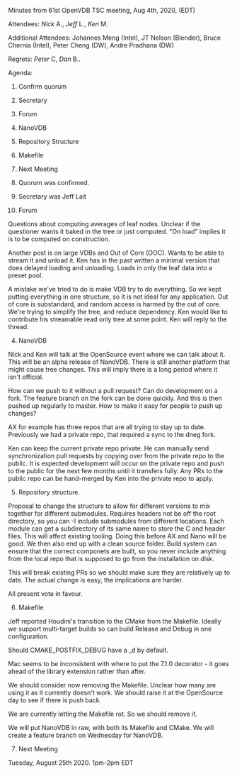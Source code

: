 Minutes from 61st OpenVDB TSC meeting, Aug 4th, 2020, (EDT)

Attendees: *Nick* A., *Jeff* L., *Ken* M.

Additional Attendees: Johannes Meng (Intel), JT Nelson (Blender),
Bruce Chernia (Intel), Peter Cheng (DW), Andre Pradhana (DW)

Regrets: *Peter* C, *Dan* B..

Agenda:

1) Confirm quorum
2) Secretary
3) Forum
4) NanoVDB
5) Repository Structure
6) Makefile
7) Next Meeting

1) Quorum was confirmed.

2) Secretary was Jeff Lait

3) Forum

Questions about computing averages of leaf nodes.  Unclear if the questioner wants it baked in the tree or just computed.  "On load" implies it is to be computed on construction.

Another post is on large VDBs and Out of Core (OOC).  Wants to be able to stream it and unload it.  Ken has in the past written a minimal version that does delayed loading and unloading.  Loads in only the leaf data into a preset pool.

A mistake we've tried to do is make VDB try to do everything.  So we kept putting everything in one structure, so it is not ideal for any application.  Out of core is substandard, and random access is harmed by the out of core.  We're trying to simplify the tree, and reduce dependency.  Ken would like to contribute his streamable read only tree at some point.  Ken will reply to the thread.

4) NanoVDB

Nick and Ken will talk at the OpenSource event where we can talk about it.  This will be an alpha release of NanoVDB.  There is still another platform that might cause tree changes.  This will imply there is a long period where it isn't official.

How can we push to it without a pull request?  Can do development on a fork.  The feature branch on the fork can be done quickly.  And this is then pushed up regularly to master.  How to make it easy for people to push up changes?

AX for example has three repos that are all trying to stay up to date.  Previously we had a private repo, that required a sync to the dneg fork.

Ken can keep the current private repo private.  He can manually send synchronization pull requests by copying over from the private repo to the public.  It is expected development will occur on the private repo and push to the public for the next few months until it transfers fully.  Any PRs to the public repo can be hand-merged by Ken into the private repo to apply.

5) Repository structure.

Proposal to change the structure to allow for different versions to mix together for different submodules.  Requires headers not be off the root directory, so you can -I include submodules from different locations.  Each module can get a subdirectory of its same name to store the C and header files.  This will affect existing tooling.   Doing this before AX and Nano will be good.  We then also end up with a clean source folder.  Build system can ensure that the correct componets are built, so you never include anything from the local repo that is supposed to go from the installation on disk.

This will break existing PRs so we should make sure they are relatively up to date.  The actual change is easy, the implications are harder.

All present vote in favour.

6) Makefile

Jeff reported Houdini's transition to the CMake from the Makefile.  Ideally we support multi-target builds so can build Release and Debug in one configuration.

Should CMAKE_POSTFIX_DEBUG have a _d by default.

Mac seems to be inconsistent with where to put the 7.1.0 decorator - it goes ahead of the library extension rather than after.

We should consider now removing the Makefile.  Unclear how many are using it as it currently doesn't work.  We should raise it at the OpenSource day to see if there is push back.

We are currently letting the Makefile rot.  So we should remove it.

We will put NanoVDB in raw, with both its Makefile and CMake.  We will create a feature branch on Wednesday for NanoVDB.

7) Next Meeting

Tuesday, August 25th 2020. 1pm-2pm EDT
